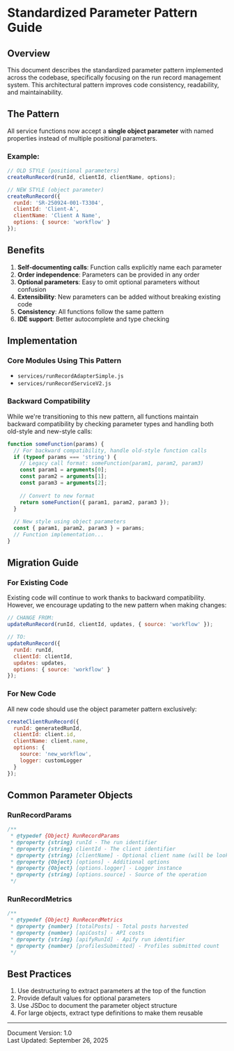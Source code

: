 # Standardized Parameter Pattern Guide

## Overview

This document describes the standardized parameter pattern implemented across the codebase, specifically focusing on the run record management system. This architectural pattern improves code consistency, readability, and maintainability.

## The Pattern

All service functions now accept a **single object parameter** with named properties instead of multiple positional parameters.

### Example:

```javascript
// OLD STYLE (positional parameters)
createRunRecord(runId, clientId, clientName, options);

// NEW STYLE (object parameter)
createRunRecord({
  runId: 'SR-250924-001-T3304',
  clientId: 'Client-A',
  clientName: 'Client A Name',
  options: { source: 'workflow' }
});
```

## Benefits

1. **Self-documenting calls**: Function calls explicitly name each parameter
2. **Order independence**: Parameters can be provided in any order
3. **Optional parameters**: Easy to omit optional parameters without confusion
4. **Extensibility**: New parameters can be added without breaking existing code
5. **Consistency**: All functions follow the same pattern
6. **IDE support**: Better autocomplete and type checking

## Implementation

### Core Modules Using This Pattern

- `services/runRecordAdapterSimple.js`
- `services/runRecordServiceV2.js`

### Backward Compatibility

While we're transitioning to this new pattern, all functions maintain backward compatibility by checking parameter types and handling both old-style and new-style calls:

```javascript
function someFunction(params) {
  // For backward compatibility, handle old-style function calls
  if (typeof params === 'string') {
    // Legacy call format: someFunction(param1, param2, param3)
    const param1 = arguments[0];
    const param2 = arguments[1];
    const param3 = arguments[2];
    
    // Convert to new format
    return someFunction({ param1, param2, param3 });
  }
  
  // New style using object parameters
  const { param1, param2, param3 } = params;
  // Function implementation...
}
```

## Migration Guide

### For Existing Code

Existing code will continue to work thanks to backward compatibility. However, we encourage updating to the new pattern when making changes:

```javascript
// CHANGE FROM:
updateRunRecord(runId, clientId, updates, { source: 'workflow' });

// TO:
updateRunRecord({
  runId: runId,
  clientId: clientId,
  updates: updates,
  options: { source: 'workflow' }
});
```

### For New Code

All new code should use the object parameter pattern exclusively:

```javascript
createClientRunRecord({
  runId: generatedRunId,
  clientId: client.id,
  clientName: client.name,
  options: {
    source: 'new_workflow',
    logger: customLogger
  }
});
```

## Common Parameter Objects

### RunRecordParams

```typescript
/**
 * @typedef {Object} RunRecordParams
 * @property {string} runId - The run identifier
 * @property {string} clientId - The client identifier
 * @property {string} [clientName] - Optional client name (will be looked up if not provided)
 * @property {Object} [options] - Additional options
 * @property {Object} [options.logger] - Logger instance
 * @property {string} [options.source] - Source of the operation
 */
```

### RunRecordMetrics

```typescript
/**
 * @typedef {Object} RunRecordMetrics
 * @property {number} [totalPosts] - Total posts harvested
 * @property {number} [apiCosts] - API costs
 * @property {string} [apifyRunId] - Apify run identifier
 * @property {number} [profilesSubmitted] - Profiles submitted count
 */
```

## Best Practices

1. Use destructuring to extract parameters at the top of the function
2. Provide default values for optional parameters
3. Use JSDoc to document the parameter object structure
4. For large objects, extract type definitions to make them reusable

---

Document Version: 1.0  
Last Updated: September 26, 2025